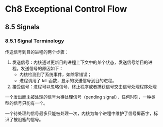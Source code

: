 # Ch8 Exceptional Control Flow

## 8.5 Signals

### 8.5.1 Signal Terminology

传送信号到目的进程的两个步骤：

1. 发送信号：内核通过更新目的进程上下文中的某个状态，发送信号给目的进程。发送信号的原因如下：
    * 内核检测到了系统事件，如除零错误；
    * 进程调用了 kill 函数，显示的发送信号到目的进程。
2. 接受信号：进程可以忽略信号、终止程序或者捕获信号交由信号处理程序处理

一个发出而未被处理的信号为待处理信号（pending signal），任何时刻，一种类型的信号只能有一个。

一个待处理的信号最多只能被处理一次，内核为每个进程中维护了信号屏蔽字，标识了被阻塞的信号。

